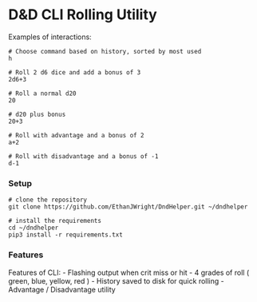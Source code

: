 # D&D CLI Rolling Utility

Examples of interactions:
```
# Choose command based on history, sorted by most used
h

# Roll 2 d6 dice and add a bonus of 3
2d6+3

# Roll a normal d20
20

# d20 plus bonus
20+3

# Roll with advantage and a bonus of 2
a+2

# Roll with disadvantage and a bonus of -1
d-1
```

### Setup
```
# clone the repository
git clone https://github.com/EthanJWright/DndHelper.git ~/dndhelper

# install the requirements
cd ~/dndhelper
pip3 install -r requirements.txt
```

### Features
Features of CLI:
    - Flashing output when crit miss or hit
    - 4 grades of roll ( green, blue, yellow, red )
    - History saved to disk for quick rolling
    - Advantage / Disadvantage utility



